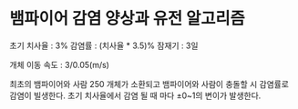 # 뱀파이어 감염 양상과 유전 알고리즘

초기 치사율 : 3%
감염률 : (치사율 * 3.5)%
잠재기 : 3일

개체 이동 속도 : 3/0.05(m/s)

최초의 뱀파이어와 사람 250 개체가 소환되고 뱀파이어와 사람이 충돌할 시 감염률로 감염이 빌생한다.
초기 치사율에서 감염 될 때 마다 ±0~1의 변이가 발생한다.
